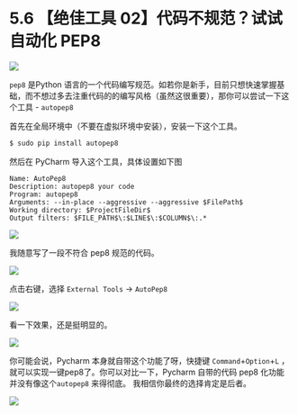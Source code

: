 # 5.6 【绝佳工具 02】代码不规范？试试自动化 PEP8

![](http://image.iswbm.com/20200804124133.png)

`pep8` 是Python 语言的一个代码编写规范。如若你是新手，目前只想快速掌握基础，而不想过多去注重代码的的编写风格（虽然这很重要），那你可以尝试一下这个工具 - `autopep8`

首先在全局环境中（不要在虚拟环境中安装），安装一下这个工具。

```bash
$ sudo pip install autopep8
```

然后在 PyCharm 导入这个工具，具体设置如下图

```
Name: AutoPep8
Description: autopep8 your code
Program: autopep8
Arguments: --in-place --aggressive --aggressive $FilePath$
Working directory: $ProjectFileDir$
Output filters: $FILE_PATH$\:$LINE$\:$COLUMN$\:.*
```

![](http://image.python-online.cn/20190323164120.png)

我随意写了一段不符合 pep8 规范的代码。

![](http://image.python-online.cn/20190323211635.png)

点击右键，选择 `External Tools` -> `AutoPep8`

![](http://image.python-online.cn/20190323211301.png)

看一下效果，还是挺明显的。

![](http://image.python-online.cn/20190324111603.png)

你可能会说，Pycharm 本身就自带这个功能了呀，快捷键 `Command`+`Option`+`L` ，就可以实现一键pep8了。你可以对比一下，Pycharm 自带的代码 pep8 化功能 并没有像这个`autopep8` 来得彻底。 我相信你最终的选择肯定是后者。



![](http://image.iswbm.com/20200607174235.png)